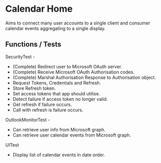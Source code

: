 # Calendar Home

Aims to connect many user accounts to a single client and consumer calendar events aggregating to a single display.

## Functions / Tests

SecurityTest - 

- (Complete) Redirect user to Microsoft OAuth server.
- (Complete) Receive Microsoft OAuth Authorisation codes.
- (Complete) Marshal Authorisation Response to Authorisation object.
- Request Tokens, Credentials and Refresh.
- Store Refresh token.
- Set access tokens that app should utilise.
- Detect failure if access token no longer valid.
- Get refresh if failure occurs.
- Call with refresh is failure occurs.

OutlookMonitorTest -

- Can retrieve user info from Microsoft graph.
- Can retrieve user calendar events from Microsoft graph.

UITest

- Display list of calendar events in date order.

